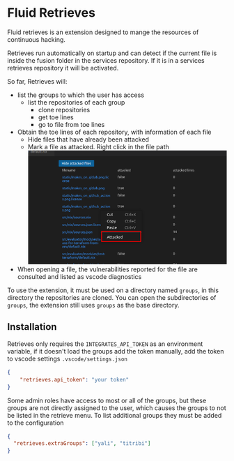 # Fluid Retrieves

Fluid retrieves is an extension designed to mange the resources of
continuous hacking.

Retrieves run automatically on startup and can detect if the current file is
inside the fusion folder in the services repository. If it is in a services
retrieves repository it will be activated.

So far, Retrieves will:
  - list the groups to which the user has access
    - list the repositories of each group
      - clone repositories
      - get toe lines
      - go to file from toe lines
  - Obtain the toe lines of each repository, with information of each file
    - Hide files that have already been attacked
    - Mark a file as attacked. Right click in the file path
     ![image info](docs/images/mark_file_as_attacked.png)
  - When opening a file, the vulnerabilities reported for the file are
    consulted and listed as vscode diagnostics

To use the extension, it must be used on a directory named `groups`,
in this directory the repositories are cloned. You can open the subdirectories
of `groups`, the extension still uses `groups` as the base directory.

## Installation

Retrieves only requires the `INTEGRATES_API_TOKEN` as an environment variable,
if it doesn't load the groups add the token manually, add the token to
vscode settings `.vscode/settings.json`
```json
{
    "retrieves.api_token": "your token"
}
```

Some admin roles have access to most or all of the groups,
but these groups are not directly assigned to the user, which causes
the groups to not be listed in the retrieve menu. To list additional
groups they must be added to the configuration
```json
{
  "retrieves.extraGroups": ["yali", "titribi"]
}
```
